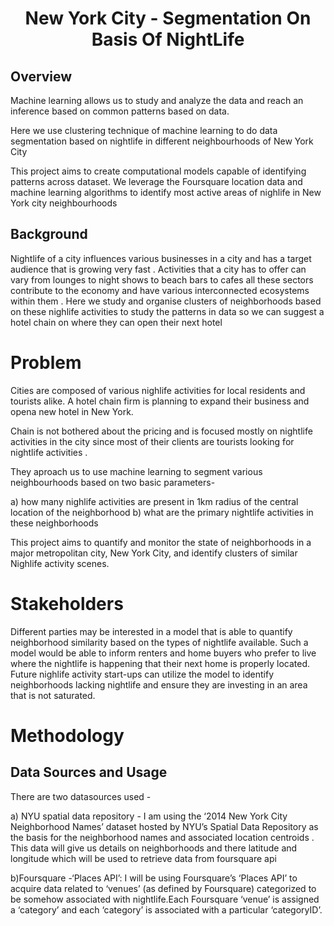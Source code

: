 <h1 style="text-align:center">New York City - Segmentation On Basis Of NightLife</h1>

## Overview

Machine learning allows us to study and analyze the data and reach an inference based on common patterns based on data.

Here we use clustering technique of machine learning to do data segmentation based on nightlife in different neighbourhoods of New York City

This project aims to create computational models capable of identifying patterns across dataset. We leverage the Foursquare location data and machine learning algorithms to identify most active areas of nighlife in New York city neighbourhoods

## Background

Nightlife of a city influences various businesses in a city and has a target audience that is growing very fast . Activities that a city has to offer can vary from lounges to night shows to beach bars to cafes all these sectors contribute to the economy and have various interconnected ecosystems within them . Here we study and organise clusters of neighborhoods based on these nighlife activities to study the patterns in data so we can suggest a hotel chain on where they can open their next hotel


# Problem

Cities are composed of various nighlife activities for local residents and tourists alike. A hotel chain firm is planning to expand their business and opena new hotel in New York. 

Chain is not bothered about the pricing and is focused mostly on nightlife activities in the city since most of their clients are tourists looking for nightlife activities . 

They aproach us to use machine learning to segment various neighbourhoods based on two basic parameters-

a) how many nighlife activities are present in 1km radius of the central location of the neighborhood
b) what are the primary nightlife activities in these neighborhoods

This project aims to quantify and monitor the state of neighborhoods in a major metropolitan city, New York City, and identify clusters of similar Nighlife activity scenes.


# Stakeholders

Different parties may be interested in a model that is able to quantify neighborhood similarity based on the types of nightlife available. Such a model would be able to inform renters and home buyers who prefer to live where the nightlife is happening that their next home is properly located. Future nighlife activity start-ups can utilize the model to identify neighborhoods lacking nightlife and ensure they are investing in an area that is not saturated. 

# Methodology

## Data Sources and Usage

There are two datasources used - <br>

a) NYU spatial data repository -  I am using the ‘2014 New York City Neighborhood Names’ dataset hosted by NYU’s Spatial Data Repository as the basis for the neighborhood names and associated location centroids . This data will give us details on neighborhoods and there latitude and longitude which will be used to retrieve data from foursquare api

b)Foursquare -‘Places API’: I will be using Foursquare’s ‘Places API’ to acquire data related to ‘venues’ (as defined by Foursquare) categorized to be somehow associated with nightlife.Each Foursquare ‘venue’ is assigned a ‘category’ and each ‘category’ is associated with a particular ‘categoryID’.
